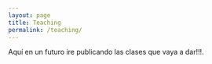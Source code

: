 ```yaml
---
layout: page
title: Teaching
permalink: /teaching/
---
```


Aquí en un futuro ire publicando las clases que vaya a dar!!!.
